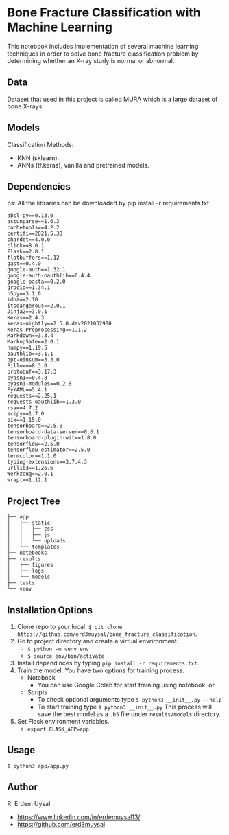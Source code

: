# Bone Fracture Classification with Machine Learning
This notebook includes implementation of several machine learning techniques in order to solve bone fracture classification problem by determining whether an X-ray study is normal or abnormal.
## Data
Dataset that used in this project is called [MURA](https://stanfordmlgroup.github.io/competitions/mura/) which is a large dataset of bone X-rays.
## Models
Classification Methods:
- KNN (sklearn).
- ANNs (tf.keras), vanilla and pretrained models.
## Dependencies
ps: All the libraries can be downloaded by pip install -r requirements.txt
```
absl-py==0.13.0
astunparse==1.6.3
cachetools==4.2.2
certifi==2021.5.30
chardet==4.0.0
click==8.0.1
Flask==2.0.1
flatbuffers==1.12
gast==0.4.0
google-auth==1.32.1
google-auth-oauthlib==0.4.4
google-pasta==0.2.0
grpcio==1.34.1
h5py==3.1.0
idna==2.10
itsdangerous==2.0.1
Jinja2==3.0.1
Keras==2.4.3
keras-nightly==2.5.0.dev2021032900
Keras-Preprocessing==1.1.2
Markdown==3.3.4
MarkupSafe==2.0.1
numpy==1.19.5
oauthlib==3.1.1
opt-einsum==3.3.0
Pillow==8.3.0
protobuf==3.17.3
pyasn1==0.4.8
pyasn1-modules==0.2.8
PyYAML==5.4.1
requests==2.25.1
requests-oauthlib==1.3.0
rsa==4.7.2
scipy==1.7.0
six==1.15.0
tensorboard==2.5.0
tensorboard-data-server==0.6.1
tensorboard-plugin-wit==1.8.0
tensorflow==2.5.0
tensorflow-estimator==2.5.0
termcolor==1.1.0
typing-extensions==3.7.4.3
urllib3==1.26.6
Werkzeug==2.0.1
wrapt==1.12.1
```
## Project Tree
```
├── app
│   ├── static
│   │   ├── css
│   │   ├── js
│   │   └── uploads
│   └── templates
├── notebooks
├── results
│   ├── figures
│   ├── logs
│   └── models
├── tests
└── venv
```
## Installation Options
1.  Clone repo to your local:  `$ git clone https://github.com/erd3muysal/bone_fracture_classification`.
2. Go to project directory and create a virtual envrironment.
    * `$ python -m venv env`
    * `$ source env/bin/activate`
4. Install dependinces by typing `pip install -r requirements.txt`.
5.  Train the model. You have two options for training process.
    * Notebook
        - You can use Google Colab for start training using notebook.
    or
    * Scripts
        - To check optional arguments type `$ python3 __init__.py --help`
        - To start training type `$ python3 __init__.py`
    This process will save the best model as a `.h5` file under `results/models` directory.
6. Set Flask environment variables.
    * `export FLASK_APP=app`
## Usage
`$ python3 app/app.py`
## Author
R. Erdem Uysal
* https://www.linkedin.com/in/erdemuysal13/
* https://github.com/erd3muysal
